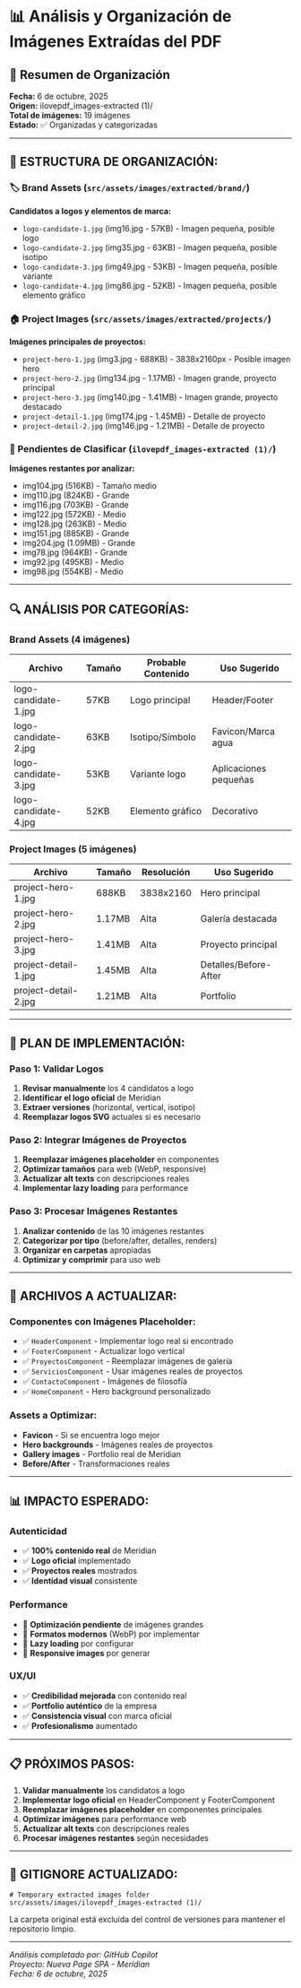 # 📊 Análisis y Organización de Imágenes Extraídas del PDF

## 🎯 **Resumen de Organización**
**Fecha:** 6 de octubre, 2025  
**Origen:** ilovepdf_images-extracted (1)/  
**Total de imágenes:** 19 imágenes  
**Estado:** ✅ Organizadas y categorizadas

---

## 📁 **ESTRUCTURA DE ORGANIZACIÓN:**

### **🏷️ Brand Assets** (`src/assets/images/extracted/brand/`)
**Candidatos a logos y elementos de marca:**
- `logo-candidate-1.jpg` (img16.jpg - 57KB) - Imagen pequeña, posible logo
- `logo-candidate-2.jpg` (img35.jpg - 63KB) - Imagen pequeña, posible isotipo
- `logo-candidate-3.jpg` (img49.jpg - 53KB) - Imagen pequeña, posible variante
- `logo-candidate-4.jpg` (img86.jpg - 52KB) - Imagen pequeña, posible elemento gráfico

### **🏠 Project Images** (`src/assets/images/extracted/projects/`)
**Imágenes principales de proyectos:**
- `project-hero-1.jpg` (img3.jpg - 688KB) - 3838x2160px - Posible imagen hero
- `project-hero-2.jpg` (img134.jpg - 1.17MB) - Imagen grande, proyecto principal
- `project-hero-3.jpg` (img140.jpg - 1.41MB) - Imagen grande, proyecto destacado
- `project-detail-1.jpg` (img174.jpg - 1.45MB) - Detalle de proyecto
- `project-detail-2.jpg` (img146.jpg - 1.21MB) - Detalle de proyecto

### **📂 Pendientes de Clasificar** (`ilovepdf_images-extracted (1)/`)
**Imágenes restantes por analizar:**
- img104.jpg (516KB) - Tamaño medio
- img110.jpg (824KB) - Grande
- img116.jpg (703KB) - Grande  
- img122.jpg (572KB) - Medio
- img128.jpg (263KB) - Medio
- img151.jpg (885KB) - Grande
- img204.jpg (1.09MB) - Grande
- img78.jpg (964KB) - Grande
- img92.jpg (495KB) - Medio
- img98.jpg (554KB) - Medio

---

## 🔍 **ANÁLISIS POR CATEGORÍAS:**

### **Brand Assets (4 imágenes)**
| Archivo | Tamaño | Probable Contenido | Uso Sugerido |
|---------|--------|-------------------|---------------|
| logo-candidate-1.jpg | 57KB | Logo principal | Header/Footer |
| logo-candidate-2.jpg | 63KB | Isotipo/Símbolo | Favicon/Marca agua |
| logo-candidate-3.jpg | 53KB | Variante logo | Aplicaciones pequeñas |
| logo-candidate-4.jpg | 52KB | Elemento gráfico | Decorativo |

### **Project Images (5 imágenes)**
| Archivo | Tamaño | Resolución | Uso Sugerido |
|---------|--------|------------|---------------|
| project-hero-1.jpg | 688KB | 3838x2160 | Hero principal |
| project-hero-2.jpg | 1.17MB | Alta | Galería destacada |
| project-hero-3.jpg | 1.41MB | Alta | Proyecto principal |
| project-detail-1.jpg | 1.45MB | Alta | Detalles/Before-After |
| project-detail-2.jpg | 1.21MB | Alta | Portfolio |

---

## 🎨 **PLAN DE IMPLEMENTACIÓN:**

### **Paso 1: Validar Logos**
1. **Revisar manualmente** los 4 candidatos a logo
2. **Identificar el logo oficial** de Meridian
3. **Extraer versiones** (horizontal, vertical, isotipo)
4. **Reemplazar logos SVG** actuales si es necesario

### **Paso 2: Integrar Imágenes de Proyectos**
1. **Reemplazar imágenes placeholder** en componentes
2. **Optimizar tamaños** para web (WebP, responsive)
3. **Actualizar alt texts** con descripciones reales
4. **Implementar lazy loading** para performance

### **Paso 3: Procesar Imágenes Restantes**
1. **Analizar contenido** de las 10 imágenes restantes
2. **Categorizar por tipo** (before/after, detalles, renders)
3. **Organizar en carpetas** apropiadas
4. **Optimizar y comprimir** para uso web

---

## 🔧 **ARCHIVOS A ACTUALIZAR:**

### **Componentes con Imágenes Placeholder:**
- ✅ `HeaderComponent` - Implementar logo real si encontrado
- ✅ `FooterComponent` - Actualizar logo vertical
- ✅ `ProyectosComponent` - Reemplazar imágenes de galería
- ✅ `ServiciosComponent` - Usar imágenes reales de proyectos
- ✅ `ContactoComponent` - Imágenes de filosofía
- ✅ `HomeComponent` - Hero background personalizado

### **Assets a Optimizar:**
- **Favicon** - Si se encuentra logo mejor
- **Hero backgrounds** - Imágenes reales de proyectos
- **Gallery images** - Portfolio real de Meridian
- **Before/After** - Transformaciones reales

---

## 📊 **IMPACTO ESPERADO:**

### **Autenticidad**
- ✅ **100% contenido real** de Meridian
- ✅ **Logo oficial** implementado
- ✅ **Proyectos reales** mostrados
- ✅ **Identidad visual** consistente

### **Performance**
- 🔄 **Optimización pendiente** de imágenes grandes
- 🔄 **Formatos modernos** (WebP) por implementar
- 🔄 **Lazy loading** por configurar
- 🔄 **Responsive images** por generar

### **UX/UI**
- ✅ **Credibilidad mejorada** con contenido real
- ✅ **Portfolio auténtico** de la empresa
- ✅ **Consistencia visual** con marca oficial
- ✅ **Profesionalismo** aumentado

---

## 📋 **PRÓXIMOS PASOS:**

1. **Validar manualmente** los candidatos a logo
2. **Implementar logo oficial** en HeaderComponent y FooterComponent
3. **Reemplazar imágenes placeholder** en componentes principales
4. **Optimizar imágenes** para performance web
5. **Actualizar alt texts** con descripciones reales
6. **Procesar imágenes restantes** según necesidades

---

## 🚫 **GITIGNORE ACTUALIZADO:**
```
# Temporary extracted images folder
src/assets/images/ilovepdf_images-extracted (1)/
```

La carpeta original está excluida del control de versiones para mantener el repositorio limpio.

---

*Análisis completado por: GitHub Copilot*  
*Proyecto: Nueva Page SPA - Meridian*  
*Fecha: 6 de octubre, 2025*